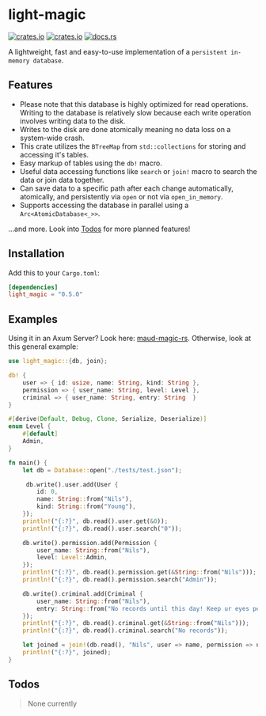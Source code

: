 # light-magic

[![crates.io](https://img.shields.io/crates/v/light-magic.svg)](https://crates.io/crates/light-magic)
[![crates.io](https://img.shields.io/crates/d/light-magic.svg)](https://crates.io/crates/light-magic)
[![docs.rs](https://docs.rs/light-magic/badge.svg)](https://docs.rs/light-magic)

A lightweight, fast and easy-to-use implementation of a `persistent in-memory database`.

## Features

- Please note that this database is highly optimized for read operations. Writing to the database is relatively slow because each write operation involves writing data to the disk.
- Writes to the disk are done atomically meaning no data loss on a system-wide crash.
- This crate utilizes the `BTreeMap` from `std::collections` for storing and accessing it's tables.
- Easy markup of tables using the `db!` macro.
- Useful data accessing functions like `search` or `join!` macro to search the data or join data together.
- Can save data to a specific path after each change automatically, atomically, and persistently via `open` or not via `open_in_memory`.
- Supports accessing the database in parallel using a `Arc<AtomicDatabase<_>>`.

...and more. Look into [Todos](#todos) for more planned features!

## Installation

Add this to your `Cargo.toml`:

```toml
[dependencies]
light_magic = "0.5.0"
```

## Examples

Using it in an Axum Server? Look here: [maud-magic-rs](https://github.com/nwrenger/maud-magic-rs). Otherwise, look at this general example:

```rust
use light_magic::{db, join};

db! {
    user => { id: usize, name: String, kind: String },
    permission => { user_name: String, level: Level },
    criminal => { user_name: String, entry: String  }
}

#[derive(Default, Debug, Clone, Serialize, Deserialize)]
enum Level {
    #[default]
    Admin,
}

fn main() {
    let db = Database::open("./tests/test.json");

     db.write().user.add(User {
        id: 0,
        name: String::from("Nils"),
        kind: String::from("Young"),
    });
    println!("{:?}", db.read().user.get(&0));
    println!("{:?}", db.read().user.search("0"));

    db.write().permission.add(Permission {
        user_name: String::from("Nils"),
        level: Level::Admin,
    });
    println!("{:?}", db.read().permission.get(&String::from("Nils")));
    println!("{:?}", db.read().permission.search("Admin"));

    db.write().criminal.add(Criminal {
        user_name: String::from("Nils"),
        entry: String::from("No records until this day! Keep ur eyes pealed!"),
    });
    println!("{:?}", db.read().criminal.get(&String::from("Nils")));
    println!("{:?}", db.read().criminal.search("No records"));

    let joined = join!(db.read(), "Nils", user => name, permission => user_name, criminal => user_name);
    println!("{:?}", joined);
}
```

## Todos

> None currently

